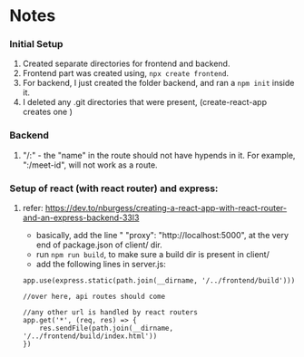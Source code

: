 # Notes

### Initial Setup

1. Created separate directories for frontend and backend.
2. Frontend part was created using, `npx create frontend`.
3. For backend, I just created the folder backend, and ran a `npm init` inside
    it.
4. I deleted any .git directories that were present, (create-react-app creates
    one )

### Backend
1. "/:<name>" - the "name" in the route should not have hypends in it. For
    example, ":/meet-id", will not work as a route.


### Setup of react (with react router) and express:
1. refer: https://dev.to/nburgess/creating-a-react-app-with-react-router-and-an-express-backend-33l3

    - basically, add the line "  "proxy": "http://localhost:5000", at the very
        end of package.json of client/ dir.
    - run `npm run build`, to make sure a build dir is present in client/
    - add the following lines in server.js:
    ```
    app.use(express.static(path.join(__dirname, '/../frontend/build')))

    //over here, api routes should come

    //any other url is handled by react routers
    app.get('*', (req, res) => {
        res.sendFile(path.join(__dirname, '/../frontend/build/index.html'))
    })


    ```
        
